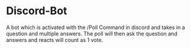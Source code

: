 # Discord-Bot
A bot which is activated with the /Poll Command in discord and takes in a question and multiple answers. The poll will then ask the question and answers and reacts will count as 1 vote. 
